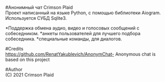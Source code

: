 #Анонимный чат Crimson Plaid    
Проект написанный на языке Python, с помощью библиотеки Aiogram. Используется СУБД Sqlite3.

*Поддержка обмена аудио, видео и голосовых сообщений с собеседником. 
*анкеты пользователей для лучшего подбора собеседника.
*специальные команды, для диалогов.

#Credits  
https://github.com/RenatYakublevich/AnonymChat- Anonymous chat is based on this project

#Author  
(C) 2021 Crimson Plaid